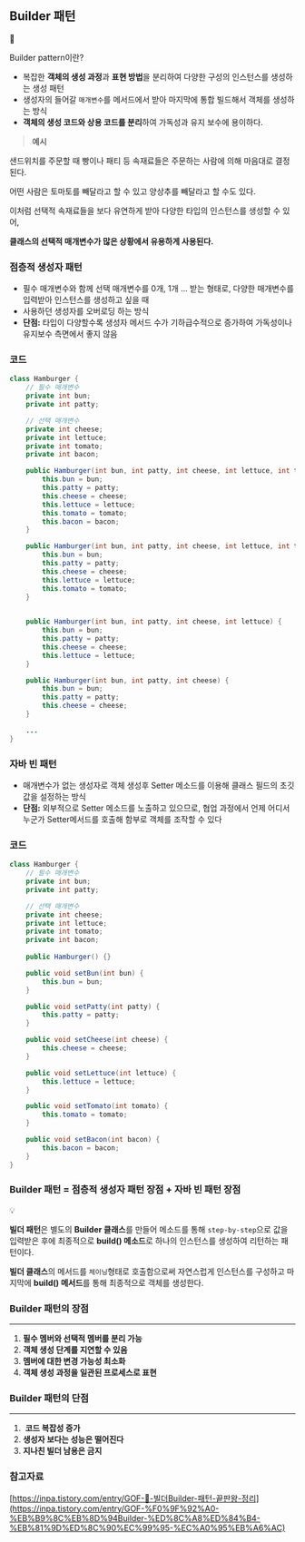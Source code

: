 ## Builder 패턴

<aside>
🚀

Builder pattern이란?

</aside>

- 복잡한 **객체의 생성 과정**과 **표현 방법**을 분리하여 다양한 구성의 인스턴스를 생성하는 생성 패턴
- 생성자의 들어갈 `매개변수`를 메서드에서 받아 마지막에 통합 빌드해서 객체를 생성하는 방식
- **객체의 생성 코드와 상용 코드를 분리**하여 가독성과 유지 보수에 용이하다.

> **예시**
> 

샌드위치를 주문할 때 빵이나 패티 등 속재료들은 주문하는 사람에 의해 마음대로 결정된다.

어떤 사람은 토마토를 빼달라고 할 수 있고 양상추를 빼달라고 할 수도 있다.

이처럼 선택적 속재료들을 보다 유연하게 받아 다양한 타입의 인스턴스를 생성할 수 있어,

**클래스의 선택적 매개변수가 많은 상황에서 유용하게 사용된다.**

### 점층적 생성자 패턴

- 필수 매개변수와 함께 선택 매개변수를 0개, 1개 … 받는 형태로, 다양한 매개변수를 입력받아 인스턴스를 생성하고 싶을 때
- 사용하던 생성자를 오버로딩 하는 방식
- **단점:** 타입이 다양할수록 생성자 메서드 수가 기하급수적으로 증가하여 가독성이나 유지보수 측면에서 좋지 않음

### 코드

```java
class Hamburger {
    // 필수 매개변수
    private int bun;
    private int patty;

    // 선택 매개변수
    private int cheese;
    private int lettuce;
    private int tomato;
    private int bacon;

    public Hamburger(int bun, int patty, int cheese, int lettuce, int tomato, int bacon) {
        this.bun = bun;
        this.patty = patty;
        this.cheese = cheese;
        this.lettuce = lettuce;
        this.tomato = tomato;
        this.bacon = bacon;
    }

    public Hamburger(int bun, int patty, int cheese, int lettuce, int tomato) {
        this.bun = bun;
        this.patty = patty;
        this.cheese = cheese;
        this.lettuce = lettuce;
        this.tomato = tomato;
    }
    

    public Hamburger(int bun, int patty, int cheese, int lettuce) {
        this.bun = bun;
        this.patty = patty;
        this.cheese = cheese;
        this.lettuce = lettuce;
    }

    public Hamburger(int bun, int patty, int cheese) {
        this.bun = bun;
        this.patty = patty;
        this.cheese = cheese;
    }

    ...
}

```

### 자바 빈 패턴

- 매개변수가 없는 생성자로 객체 생성후 Setter 메소드를 이용해 클래스 필드의 초깃값을 설정하는 방식
- **단점:** 외부적으로 Setter 메소드를 노출하고 있으므로, 협업 과정에서 언제 어디서 누군가 Setter메서드를 호출해 함부로 객체를 조작할 수 있다

### 코드

```java
class Hamburger {
    // 필수 매개변수
    private int bun;
    private int patty;

    // 선택 매개변수
    private int cheese;
    private int lettuce;
    private int tomato;
    private int bacon;
    
    public Hamburger() {}

    public void setBun(int bun) {
        this.bun = bun;
    }

    public void setPatty(int patty) {
        this.patty = patty;
    }

    public void setCheese(int cheese) {
        this.cheese = cheese;
    }

    public void setLettuce(int lettuce) {
        this.lettuce = lettuce;
    }

    public void setTomato(int tomato) {
        this.tomato = tomato;
    }

    public void setBacon(int bacon) {
        this.bacon = bacon;
    }
}

```

### Builder 패턴 = 점층적 생성자 패턴 장점 + 자바 빈 패턴 장점

<aside>
💡

**빌더 패턴**은 별도의 **Builder 클래스**를 만들어 메소드를 통해 `step-by-step`으로 값을 입력받은 후에 최종적으로 **build() 메소드**로 하나의 인스턴스를 생성하여 리턴하는 패턴이다.

**빌더 클래스**의 메서드를 `체이닝`형태로 호출함으로써 자연스럽게 인스턴스를 구성하고 마지막에 **build() 메서드**를 통해 최종적으로 객체를 생성한다.

</aside>

### Builder 패턴의 장점

---

1. **필수 멤버와 선택적 멤버를 분리 가능**
2. **객체 생성 단계를 지연할 수 있음**
3. **멤버에 대한 변경 가능성 최소화**
4. **객체 생성 과정을 일관된 프로세스로 표현**

### Builder 패턴의 단점

---

1.  **코드 복잡성 증가**
2. **생성자 보다는 성능은 떨어진다**
3. **지나친 빌더 남용은 금지**

### 참고자료

[https://inpa.tistory.com/entry/GOF-💠-빌더Builder-패턴-끝판왕-정리](https://inpa.tistory.com/entry/GOF-%F0%9F%92%A0-%EB%B9%8C%EB%8D%94Builder-%ED%8C%A8%ED%84%B4-%EB%81%9D%ED%8C%90%EC%99%95-%EC%A0%95%EB%A6%AC)
